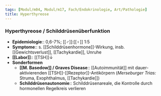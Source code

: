 ```yaml
---
tags: [Modul/m04, Modul/m17, Fach/Endokrinologie, Art/Pathologie]
title: Hyperthyreose
---
```

### Hyperthyreose / Schilddrüsenüberfunktion 
- **Epidemiologie**:: 0,6-7%; [[♂]]:[[♀]] 1:5
- **Symptome**:: s. [[Schilddrüsenhormone]]-Wirkung, insb. [[Gewichtsverlust]], [[Tachykardie]], Unruhe
- **[[Labor]]**:: [[TSH]]↓
- **Sonderformen**
	- **[[M. Basedow]] / Graves Disease**:: [[Autoimmunität]] mit dauer-aktivierenden [[TSH]]-[[Rezeptor]]-Antikörpern (*Merseburger Trias:* Struma, Exophthalmus, [[Tachykardie]])
	- **Schilddrüsenautonomie**:: Schilddrüsenareale, die Kontrolle durch hormonellen Regelkreis verlieren